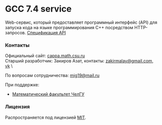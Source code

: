 # GCC 7.4 service
Web-сервис, который предоставляет программный интерфейс (API) для запуска кода на языке программирования C++ посредством HTTP-запросов. 
[Спецификация API](docs/specification.md)

### Контакты
Официальный сайт: [cappa.math.csu.ru](http://cappa.math.csu.ru/)  \
Старший разработчик: Закиров Азат, контакты: zakirmalay@gmail.com, [vk](https://vk.com/60braids)  \

По вопросам сотрудничества: mig19@mail.ru

При поддержке:
 * [Математический факультет ЧелГУ](http://math.csu.ru)

### Лицензия
Распространяется под лицензией [MIT](LICENSE).